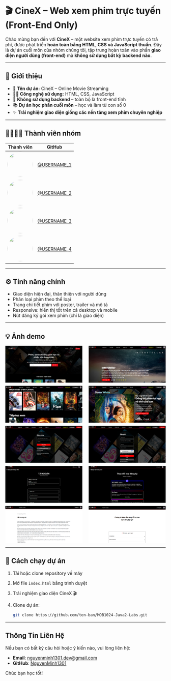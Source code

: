 # 🎬 CineX – Web xem phim trực tuyến (Front-End Only)

Chào mừng bạn đến với **CineX** – một website xem phim trực tuyến có trả phí, được phát triển **hoàn toàn bằng HTML, CSS và JavaScript thuần**. Đây là dự án cuối môn của nhóm chúng tôi, tập trung hoàn toàn vào phần **giao diện người dùng (front-end)** mà **không sử dụng bất kỳ backend nào**.

---

## 🌟 Giới thiệu

- 🎥 **Tên dự án:** CineX – Online Movie Streaming
- 🧑‍💻 **Công nghệ sử dụng:** HTML, CSS, JavaScript
- 🚫 **Không sử dụng backend** – toàn bộ là front-end tĩnh
- 📚 **Dự án học phần cuối môn** – học và làm từ con số 0
- ✨ **Trải nghiệm giao diện giống các nền tảng xem phim chuyên nghiệp**

---

## 👨‍👩‍👧‍👦 Thành viên nhóm

| Thành viên | GitHub |
|------------|--------|
| <img src="https://github.com/NguyenMinh1301.png" width="80" height="80" style="border-radius:50%"> | [@USERNAME_1](https://github.com/USERNAME_1) |
| <img src="https://github.com/DucPhamNgoc08.png" width="80" height="80" style="border-radius:50%"> | [@USERNAME_2](https://github.com/USERNAME_2) |
| <img src="https://github.com/Khoihoangkm.png" width="80" height="80" style="border-radius:50%"> | [@USERNAME_3](https://github.com/USERNAME_3) |
| <img src="https://github.com/thanhphuc-dev.png" width="80" height="80" style="border-radius:50%"> | [@USERNAME_4](https://github.com/USERNAME_4) |

---

## ⚙️ Tính năng chính

- Giao diện hiện đại, thân thiện với người dùng
- Phân loại phim theo thể loại
- Trang chi tiết phim với poster, trailer và mô tả
- Responsive: hiển thị tốt trên cả desktop và mobile
- Nút đăng ký gói xem phim (chỉ là giao diện)

---

## 💡 Ảnh demo

<div style="display: flex; flex-wrap: wrap; justify-content: space-between; gap: 10px;">
    <img src="assets/images-demo/1.png" style="width: 48%;">
    <img src="assets/images-demo/2.png" style="width: 48%;">
    <img src="assets/images-demo/3.png" style="width: 48%;">
    <img src="assets/images-demo/4.png" style="width: 48%;">
    <img src="assets/images-demo/9.png" style="width: 48%;">
    <img src="assets/images-demo/10.png" style="width: 48%;">
    <img src="assets/images-demo/5.png" style="width: 48%;">
    <img src="assets/images-demo/6.png" style="width: 48%;">
    <img src="assets/images-demo/7.png" style="width: 48%;">
    <img src="assets/images-demo/8.png" style="width: 48%;">
</div>

---

## 🚀 Cách chạy dự án

1. Tải hoặc clone repository về máy
2. Mở file `index.html` bằng trình duyệt
3. Trải nghiệm giao diện CineX 🎬

4. Clone dự án:
   ```bash
   git clone https://github.com/ten-ban/MOB1024-Java2-Labs.git
---
## Thông Tin Liên Hệ
Nếu bạn có bất kỳ câu hỏi hoặc ý kiến nào, vui lòng liên hệ:

- **Email**: nguyenminh1301.dev@gmail.com
- **GitHub**: [NguyenMinh1301](https://github.com/NguyenMinh1301)

Chúc bạn học tốt!


